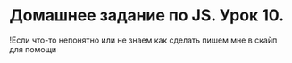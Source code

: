 # Домашнее задание по JS. Урок 10.

!Если что-то непонятно или не знаем как сделать пишем мне в скайп для помощи
